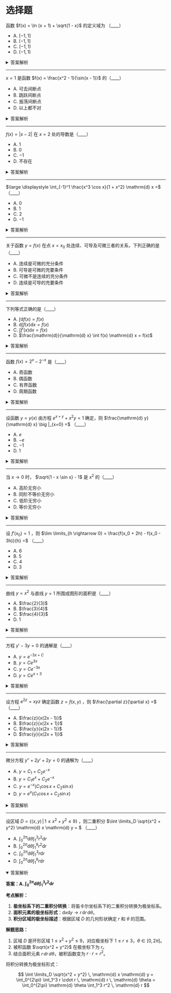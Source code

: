 # 选择题

函数 $f(x) = \ln (x + 1) + \sqrt{1 - x}$ 的定义域为 （____）

- A. $[-1, 1]$
- B. $(-1, 1]$
- C. $[-1, 1)$
- D. $(-1, 1)$

<details>
<summary>答案解析</summary>

**答案：B. $(-1, 1]$**

**考点解析**：[常用简单函数及其定义域](../01-函数、极限和连续/01-映射与函数.md#常用简单函数及其定义域)

**解题思路**：分别分析各组成部分的定义域，求其交集并验证边界点的合法性。

函数 $f(x) = \ln (x + 1) + \sqrt{1 - x}$ 的定义域需要满足以下两个条件：

1. **自然对数部分 $\ln(x + 1)$ 的定义域**：  
   要求对数的真数大于 $0$，即 $x + 1 > 0 \implies x > -1$，对应区间 $(-1, +\infty)$。

2. **平方根部分 $\sqrt{1 - x}$ 的定义域**：  
   要求根号内的表达式非负，即 $1 - x \geq 0 \implies x \leq 1$，对应区间 $(-\infty, 1]$。

**定义域的交集**：  
函数 $f(x)$ 的定义域是两部分定义域的交集，即满足 $x > -1$ 且 $x \leq 1$，合并后为 $(-1, 1]$。

**验证边界点**：  
- 当 $x = -1$ 时，$\ln(0)$ 无定义，因此 $-1$ 不在定义域内（左开区间）。  
- 当 $x = 1$ 时，$\ln(2)$ 和 $\sqrt{0}$ 均有定义，因此 $1$ 包含在定义域内（右闭区间）。

</details>

----------

$x = 1$ 是函数 $f(x) = \frac{x^2 - 1}{\sin(x - 1)}$ 的（____）

- A. 可去间断点
- B. 跳跃间断点
- C. 振荡间断点
- D. 以上都不对

<details>
<summary>答案解析</summary>

**答案：A. 可去间断点**

**考点解析：**
本题考察 [函数间断点的分类](../01-函数、极限和连续/08-函数的连续性与间断点.md) ，
需判断 $x = 1$ 是否为函数 $f(x) = \frac{x^2 - 1}{\sin(x-1)}$ 的可去间断点、跳跃间断点、振荡间断点或其他类型。

**解题思路：**
1. **化简表达式：** 分子 $x^2 - 1$ 可分解为 $(x-1)(x+1)$，分母 $\sin(x-1)$ 在 $x \to 1$ 时等价于 $x-1$（利用等价无穷小替换）。  
2. **求极限：** 当 $x \to 1$ 时，原式近似为 $\frac{(x-1)(x+1)}{x-1} = x+1$，极限为 $2$。  
3. **间断点类型：** 由于极限存在且为有限值（2），但函数在 $x=1$ 处无定义，因此 $x=1$ 是 **可去间断点**（通过补充定义 $f(1)=2$ 可使函数连续）。

</details>

----------

$f(x) = |x - 2|$ 在 $x = 2$ 处的导数是（____）

- A. $1$
- B. $0$
- C. $-1$
- D. 不存在

<details>
<summary>答案解析</summary>

**答案：D. 不存在**

**考点解析：**
> 同济高数八版 p77 例 7
1. **绝对值函数的导数性质**：绝对值函数 $|x - a|$ 在 $x = a$ 处不可导，因为左右导数不相等。  
2. **左右导数的定义**：导数存在的充要条件是左导数与右导数存在且相等。  

**解题思路：**
1. **分段分析函数**：  
   - 当 $x > 2$ 时，$f(x) = x - 2$，此时导数为 $f'(x) = 1$。  
   - 当 $x < 2$ 时，$f(x) = 2 - x$，此时导数为 $f'(x) = -1$。  

2. **计算左右导数**：  
   - **右导数**（$h \to 0^+$）：  
     
     $$
     \lim_{h \to 0^+} \frac{f(2+h) - f(2)}{h} = \lim_{h \to 0^+} \frac{h - 0}{h} = 1.
     $$
   
   - **左导数**（$h \to 0^-$）：  
   
     $$
     \lim_{h \to 0^-} \frac{f(2+h) - f(2)}{h} = \lim_{h \to 0^-} \frac{-h - 0}{h} = -1.
     $$

3. **结论**：  
   由于左导数（$-1$）与右导数（$1$）不相等，$f(x)$ 在 $x = 2$ 处的导数 **不存在** 。

</details>

----------

$\large \displaystyle \int_{-1}^1 \frac{x^3 \cos x}{1 + x^2} \mathrm{d} x =$ （____）

- A. $0$
- B. $1$
- C. $2$
- D. $-1$

<details>
<summary>答案解析</summary>

**答案：A. $0$**

**考点解析：**
- [函数的奇偶性](../01-函数、极限和连续/01-映射与函数.md#函数的奇偶性)
- [对称区间上，奇函数积分为何为 0 ？ - 知乎](https://zhuanlan.zhihu.com/p/402366279)

**解题思路：**

**定义**：如果函数满足 $f(-x) = -f(x)$，则称其为**奇函数**。
对于奇函数，有一个重要性质：
     
$$
\int_{-a}^{a} f(x) \, \mathrm{d} x = 0
$$

1. 判断被积函数的奇偶性

   - **分项分析**：
     - $x^3$ 是奇函数，因为 $(-x)^3 = -x^3$；
     - $\cos x$ 是偶函数，因为 $\cos(-x)=\cos x$；
     - $1+x^2$ 是偶函数，因为 $1+(-x)^2 = 1+x^2$。
   
   - **综合考虑**：
     - 奇函数（$x^3$）乘以偶函数（$\cos x$）仍为奇函数；
     - 奇函数除以偶函数（$1+x^2$）仍保持奇函数的性质。

   因此，整个被积函数满足 $f(-x)=-f(x)$，是奇函数。

2. 应用奇函数积分性质

   由于被积函数为奇函数，而积分区间 $[-1,1]$ 关于原点对称，根据奇函数的积分性质，

   $$
   \int_{-1}^1 \frac{x^3 \cos x}{1 + x^2} \mathrm{d} x = 0
   $$

</details>

----------

关于函数 $y=f(x)$ 在点 $x=x_0$ 处连续、可导及可微三者的关系，下列正确的是（____）

- A. 连续是可微的充分条件
- B. 可导是可微的充要条件
- C. 可微不是连续的充分条件
- D. 连续是可导的充要条件

<details>
<summary>答案解析</summary>

**答案：B. 可导是可微的充要条件**

**考点解析：**
- [充分条件与必要条件](https://math.note.yue.zone/docs/%E9%AB%98%E4%B8%AD/%E9%9B%86%E5%90%88/%E5%85%85%E8%A6%81%E6%9D%A1%E4%BB%B6#%E5%85%85%E5%88%86%E6%9D%A1%E4%BB%B6%E4%B8%8E%E5%BF%85%E8%A6%81%E6%9D%A1%E4%BB%B6)
- [*可导必连续 连续不一定可导*](../02-一元函数微分学及其应用/01-导数与微分/01-导数的概念.md#函数和可导性与连续性的关系)
- [可导、可微、连续的关系 - 知乎](https://zhuanlan.zhihu.com/p/21243875450)

**解题思路：**

- **A. 连续是可微的充分条件 ❌**
  - 反例：$ f(x) = |x| $ 在 $ x=0 $ 处连续，但不可导，因此更不可能可微。
  - 说明**连续并不一定可微**，所以此选项错误。

- **B. 可导是可微的充要条件 ✅**
  - 从定义可知，可微的定义本身就是基于可导的条件，因此 **可导是可微的充要条件**，此选项正确。

- **C. 可微不是连续的充分条件 ❌**
  - 由于可微必然可导，可导必然连续，因此可微必然连续（即可微 $\Rightarrow$ 连续）。
  - 可微是连续的充分条件，而非“不是充分条件”，此选项错误。

- **D. 连续是可导的充要条件 ❌**
  - 反例：$ f(x) = |x| $ 在 $ x=0 $ 处连续但不可导，说明连续不是可导的充分条件。
  - 反例：$ f(x) = x^2 \sin(1/x)$（$ x \neq 0 $），$ f(0) = 0 $，在 $ x=0 $ 处可导但不连续，说明连续也不是可导的必要条件。
  - 因此，连续**不是可导的充要条件**，选项错误。

</details>

----------

下列等式正确的是（____）

- A. $\int \mathrm{d} f(x) = f(x)$
- B. $\mathrm{d} \int f(x) \mathrm{d} x = f(x)$
- C. $\int f'(x) \mathrm{d} x = f(x)$
- D. $\frac{\mathrm{d}}{\mathrm{d} x} \int f(x) \mathrm{d} x = f(x)$

<details>
<summary>答案解析</summary>
 
**答案：D. $\frac{\mathrm{d}}{\mathrm{d} x} \int f(x) \mathrm{d} x = f(x)$**

**考点解析：**
- [原函数定义](../03-一元函数积分学及其应用/01-不定积分/01-不定积分的概念与性质.md#原函数与不定积分的概念) ：
  如果 $F(x)$ 是 $f(x)$ 的一个原函数，则 $\int f(x) \mathrm{d}x = F(x) + C$
- [牛顿-莱布尼茨公式](../03-一元函数积分学及其应用/02-定积分/02-微积分基本公式.md#牛顿-莱布尼茨公式) ：
  $\frac{\mathrm{d}}{\mathrm{d} x} \int f(x) \mathrm{d} x = f(x)$
  （严格意义上适用于定积分，但不定积分的求导仍然满足，可以看作是不定积分与求导互为逆运算的基本性质。）


**解题思路：**
- **选项 A** : $\int \mathrm{d} f(x) = f(x)$
  - **错误**，应该是 $\int \mathrm{d} f(x) = f(x) + C$，少了一个积分常数 $C$。

- **选项 B** : $\mathrm{d} \int f(x) \mathrm{d} x = f(x)$
  - **错误**，对不定积分 $F(x) = \int f(x) \mathrm{d}x$ 进行微分，应该得到 $\mathrm{d}F(x) = F'(x) \mathrm{d}x = f(x) \mathrm{d}x$，而非 $f(x)$。

- **选项 C** : $\int f'(x) \mathrm{d} x = f(x)$
  - **错误**，应为 $\int f'(x) \mathrm{d} x = f(x) + C$，缺少了积分常数 $C$。

- **选项 D** : $\frac{\mathrm{d}}{\mathrm{d} x} \int f(x) \mathrm{d} x = f(x)$
  - **正确**，根据牛顿-莱布尼茨公式，微积分互为逆运算，成立。

</details>

----------

函数 $f(x) = 2^x - 2^{-x}$ 是（____）

- A. 奇函数
- B. 偶函数
- C. 有界函数
- D. 周期函数

<details>
<summary>答案解析</summary>

**答案：A. 奇函数**

**考点解析：**
- [函数的有界性、奇偶性、周期性](../01-函数、极限和连续/01-映射与函数.md#函数的有界性)

**解题思路：**

1. 判断奇偶性

   $$
   -f(x) = -(2^x - 2^{-x}) = -2^x + 2^{-x} = 2^{-x} - 2^x = f(-x)
   $$

   因此，$f(x)$ 是 **奇函数** ，选项 **A** 正确。

2. 判断有界性

   考虑 $f(x) = 2^x - 2^{-x}$ 的极限：
   
   - 当 $x \to +\infty$ 时，$2^x$ 迅速增大，而 $2^{-x} \to 0$，因此 $f(x) \to +\infty$。
   - 当 $x \to -\infty$ 时，$2^{-x}$ 迅速增大，而 $2^x \to 0$，因此 $f(x) \to -\infty$。

   由于 $f(x)$ 的值域为 $(-\infty, +\infty)$，它**不是有界函数**，选项 **C** 错误。

3. 判断周期性

   若 $f(x)$ 为周期函数，则存在 $T>0$ 使得： $f(x+T) = f(x)$<br />
   即： $2^{x+T} - 2^{-(x+T)} = 2^x - 2^{-x}$<br />
   整理可得： $2^x(2^T - 2^{-T}) = 2^x - 2^{-x}$<br />
   即： $2^x(2^T - 2^{-T} - 1) = -2^{-x}$<br />
   由于 $2^x$ 不恒为 0，要求恒成立，则 $2^T - 2^{-T} - 1 = 0$。
   该方程无满足 $T>0$ 的解，因此 $f(x)$ **不是周期函数**，选项 **D** 错误。

</details>

----------

设函数 $y = y(x)$ 由方程 $e^{x+y} + x^2y = 1$ 确定，则 $\frac{\mathrm{d} y}{\mathrm{d} x} \big |_{x=0} =$ （____）

- A. $e$
- B. $-e$
- C. $-1$
- D. $1$

<details>
<summary>答案解析</summary>

**答案：C. $-1$**

**考点解析：**
- [隐函数求导法](../02-一元函数微分学及其应用/01-导数与微分/04-隐函数及由参数方程所确定的函数的导数-相关变化率.md#1-隐函数求导法)

**解题思路：**

1.  **求 $x=0$ 时的 $y$ 值**：
    将 $x=0$ 代入原方程得：
   
    $$
    e^{0 + y} + 0^2 \cdot y = 1 \implies e^y = 1 \implies y = 0.
    $$

    > [**指数运算规则**](https://math.note.yue.zone/docs/%E9%AB%98%E4%B8%AD/%E6%8C%87%E6%95%B0%E5%87%BD%E6%95%B0%E4%B8%8E%E5%AF%B9%E6%95%B0%E5%87%BD%E6%95%B0/%E6%8C%87%E6%95%B0%E4%B8%8E%E6%8C%87%E6%95%B0%E5%87%BD%E6%95%B0)
    > 规定，对任何非零实数 $a$，有： $a^0 = 1 \quad (a \neq 0)$

2.  **对原方程两边关于 $x$ 求导**：
   
    $$
    \begin{align*}
      \frac{\mathrm{d}}{\mathrm{d}x} \left( e^{x+y} + x^2 y \right) &= \frac{\mathrm{d}}{\mathrm{d} x} (1) \\
      \frac{\mathrm{d}}{\mathrm{d}x} e^{x+y} + \frac{\mathrm{d}}{\mathrm{d}x}(x^2 y) &= 0
    \end{align*}
    $$

    - **第一项求导（ [链式法则](../02-一元函数微分学及其应用/01-导数与微分/02-函数的求导法则.md#复合函数求导法则链式法则) ）**：

      $$
      \frac{\mathrm{d}}{\mathrm{d}x} e^{x+y} = e^{x+y} \cdot \left(1 + \frac{\mathrm{d}y}{\mathrm{d}x}\right)
      $$

    - **第二项求导（ [乘积法则](../02-一元函数微分学及其应用/01-导数与微分/02-函数的求导法则.md#函数的和差积商的求导法则-1) ）**：
      $$
      \frac{\mathrm{d}}{\mathrm{d} x}(x^2 y) = 2x y + x^2 \frac{\mathrm{d} y}{\mathrm{d} x}
      $$

    将两部分合并，得方程：
   
    $$
    e^{x+y} \left(1 + \frac{\mathrm{d} y}{\mathrm{d} x}\right) + 2x y + x^2 \frac{\mathrm{d} y}{\mathrm{d} x} = 0
    $$

3.  **代入 $x=0$ 和 $y=0$**：
    
    - $e^{0+0} = 1$，$2 \cdot 0 \cdot 0 = 0$，$0^2 = 0$。
    
    - 方程化简为：
    
      $$
      1 \cdot \left(1 + \frac{\mathrm{d}y}{\mathrm{d}x}\right) + 0 + 0 = 0 \implies 1 + \frac{\mathrm{d}y}{\mathrm{d}x} = 0
      $$
    
    - 解得：
    
      $$
      \frac{\mathrm{d}y}{\mathrm{d}x} \bigg|_{x=0} = -1
      $$

</details>

----------

当 $x \rightarrow 0$ 时， $\sqrt{1 - x \sin x} - 1$ 是 $x^2$ 的（____）

- A. 高阶无穷小
- B. 同阶不等价无穷小
- C. 低阶无穷小
- D. 等价无穷小

<details>
<summary>答案解析</summary>

**答案：B. 同阶不等价无穷小**

**考点解析：**
[无穷小的比较](../01-函数、极限和连续/07-无穷小的比较.md)

**解题思路：**
可通过极限判断无穷小的阶数和等价性。

$$
\lim_{x \rightarrow 0} \frac{\sqrt{1 - x \sin x} - 1}{x^2}
$$ 

01. **有理化分子**：
    
    分子 $\sqrt{1 - x \sin x} - 1$ 包含根号，直接代入 $x=0$ 会导致 $\frac{0}{0}$ 型未定式。
    为了消除根号，采用 **有理化** 技巧：
    
    - **分子有理化**：乘以共轭表达式 $\sqrt{1 - x \sin x} + 1$，即：
      
      $$
      \frac{\sqrt{1 - x \sin x} - 1}{x^2} \cdot \frac{\sqrt{1 - x \sin x} + 1}{\sqrt{1 - x \sin x} + 1}
      $$
    
    - **分子展开**：
      
      $$
      (\sqrt{1 - x \sin x} - 1)(\sqrt{1 - x \sin x} + 1) = (1 - x \sin x) - 1 = -x \sin x
      $$

      > [平方差公式](https://math.note.yue.zone/docs/%E5%88%9D%E4%B8%AD/%E6%95%B4%E5%BC%8F%E7%9A%84%E4%B9%98%E6%B3%95%E4%B8%8E%E5%9B%A0%E5%BC%8F%E5%88%86%E8%A7%A3/%E4%B9%98%E6%B3%95%E5%85%AC%E5%BC%8F#1421-%E5%B9%B3%E6%96%B9%E5%B7%AE%E5%85%AC%E5%BC%8F)
    
    - **分母展开**：
      
      $$
      x^2 \left( \sqrt{1 - x \sin x} + 1 \right)
      $$
    
    最终表达式变为：
    
    $$
    \lim_{x \rightarrow 0} \frac{-x \sin x}{x^2 \left( \sqrt{1 - x \sin x} + 1 \right)}
    $$

2.  **简化极限**：
   
    1.  **约分 $x$**：
        分子中的 $x$ 与分母中的 $x^2$ 约分后，分母剩余一个 $x$，分子变为 $-\sin x$。
        表达式简化为：
        
        $$
        \lim_{x \rightarrow 0} \frac{-\sin x}{x \left( \sqrt{1 - x \sin x} + 1 \right)}
        $$
    
    2.  **等价无穷小替换**：
        - 当 $x \rightarrow 0$ 时，$\sin x \sim x$，即 $\frac{\sin x}{x} \rightarrow 1$。
          （[第一个重要极限](../01-函数、极限和连续/06-极限存在准则-两个重要极限.md#两个重要极限)）
        
        - 分母中的 $\sqrt{1 - x \sin x} + 1$：
        
          + 当 $x \rightarrow 0$ 时，$x \sin x \approx x^2$（因为 $\sin x \approx x$），因此 $\sqrt{1 - x \sin x} \approx \sqrt{1 - x^2} \approx 1 - \frac{x^2}{2}$。
        
          + 但 **此处无需展开到高阶项**，因为分母整体 $\sqrt{1 - x \sin x} + 1$ 的极限为：
          
            $$
            \sqrt{1 - 0} + 1 = 1 + 1 = 2.
            $$
    
    3.  **代入极限**：
        - 分子 $-\sin x \sim -x$，分母 $x \cdot 2$。
        
        - 极限简化为：
          
          $$
          \lim_{x \rightarrow 0} \frac{-x}{x \cdot 2} = \lim_{x \rightarrow 0} \frac{-1}{2} = -\frac{1}{2}.
          $$

极限结果为非零常数 $-\frac{1}{2}$，说明：

- $\sqrt{1 - x \sin x} - 1$ 与 $x^2$ 的比值为常数，即 **同阶无穷小**。
- 但比值不等于 $1$，故 **不等价**。

</details>

----------

设 $f'(x_0) = 1$ ，则 $\lim \limits_{h \rightarrow 0} = \frac{f(x_0 + 2h) - f(x_0 - 3h)}{h} =$ （____）

- A. $6$
- B. $5$
- C. $4$
- D. $3$

<details>
<summary>答案解析</summary>

**答案：B. $5$**

**考点解析：**
[导数的定义](../02-一元函数微分学及其应用/01-导数与微分/01-导数的概念.md#导数的定义)

**解题思路：**

1. **拆分分子**：

   $$
   \frac{f(x_0 + 2h) - f(x_0 - 3h)}{h} = \frac{f(x_0 + 2h) - f(x_0)}{h} + \frac{f(x_0) - f(x_0 - 3h)}{h}.
   $$

2. **处理第一个差商**：

   $$
   \frac{f(x_0 + 2h) - f(x_0)}{h} = 2 \cdot \frac{f(x_0 + 2h) - f(x_0)}{2h}.
   $$
   当 $h \to 0$ 时，$2h \to 0$，根据导数定义：
   $$
   \lim_{h \to 0} 2 \cdot \frac{f(x_0 + 2h) - f(x_0)}{2h} = 2f'(x_0) = 2 \times 1 = 2
   $$

3. **处理第二个差商**：

   $$
   \frac{f(x_0) - f(x_0 - 3h)}{h} = 3 \cdot \frac{f(x_0) - f(x_0 - 3h)}{3h}
   $$
   当 $h \to 0$ 时，$-3h \to 0$，根据导数定义：
   $$
   \lim_{h \to 0} 3 \cdot \frac{f(x_0) - f(x_0 - 3h)}{3h} = 3f'(x_0) = 3 \times 1 = 3
   $$

4. **合并结果**：

   $$
   \lim_{h \to 0} \frac{f(x_0 + 2h) - f(x_0 - 3h)}{h} = 2 + 3 = 5
   $$

</details>

----------

曲线 $y = x^2$ 与直线 $y = 1$ 所围成图形的面积是（____）

- A. $\frac{2}{3}$
- B. $\frac{3}{4}$
- C. $\frac{4}{3}$
- D. $1$

<details>
<summary>答案解析</summary>

**答案：C. $\frac{4}{3}$**

**考点解析：**

1. [**定积分的几何应用**](../03-一元函数积分学及其应用/03-定积分的应用/02-定积分在几何学上的应用.md) ：通过积分计算曲线与直线围成的面积。
2. **对称性的应用**：利用偶函数的对称性简化计算。
3. **积分上下限的确定**：通过联立方程求交点以确定积分区间。

**解题思路：**

1. **求交点**：
   $$
   x^2 = 1 \implies x = \pm 1
   $$
   积分区间为 $[-1, 1]$ 。

2. **设定积分表达式**：
   $$
   \text{面积} = \int_{-1}^{1} \left( 1 - x^2 \right) \, dx
   $$

3. **应用对称性简化计算**：
   $$
   \text{面积} = 2 \int_{0}^{1} \left( 1 - x^2 \right) \, dx
   $$

4. **计算积分**：
   $$
   \int \left( 1 - x^2 \right) \, dx = x - \frac{x^3}{3} + C
   $$
   代入上下限 $0$ 到 $1$ ：
   $$
   \left[ x - \frac{x^3}{3} \right]_0^1 = \left( 1 - \frac{1}{3} \right) - \left( 0 - 0 \right) = \frac{2}{3}
   $$

5. **乘以对称因子**：
   $$
   \text{面积} = 2 \times \frac{2}{3} = \frac{4}{3}
   $$

</details>

----------

方程 $y' -3y = 0$ 的通解是（____）

- A. $y = e^{-3x + C}$
- B. $y = C e^{3x}$
- C. $y = C e^{-3x}$
- D. $y = C e^{x+3}$

<details>
<summary>答案解析</summary>

**答案：B. $y = C e^{3x}$**

**考点解析：**

1. [一阶线性齐次微分方程的解法](../04-常微分方程/03-齐次方程.md) ；
2. [分离变量法](../04-常微分方程/02-可分离变量的微分方程.md) 或积分因子法的应用；
3. 指数函数在微分方程解中的形式。

**解题思路：**

1. **方程整理**：  
   原方程为 $y' - 3y = 0$，可改写为 $\frac{dy}{dx} = 3y$。

2. **分离变量**：  
   将方程分离变量得：
   $$
   \frac{dy}{y} = 3 \, dx
   $$

3. **积分运算**：  
   对两边积分：
   $$
   \int \frac{1}{y} \, dy = \int 3 \, dx
   $$
   左边积分结果为 $\ln|y|$，右边为 $3x + C$（$C$ 为常数），即：
   $$
   \ln|y| = 3x + C
   $$

4. **解出 $y$**：  
   取指数函数消去自然对数：
   $$
   y = e^{3x + C} = e^C \cdot e^{3x}
   $$
   令 $C = e^C$（仍为任意常数），通解为：
   $$
   y = C e^{3x}
   $$

</details>

----------

设方程 $e^{2z} = xyz$ 确定函数 $z = f(x, y)$ ，则 $\frac{\partial z}{\partial x} =$ （____）

- A. $\frac{z}{x(2x - 1)}$
- B. $\frac{z}{x(2x + 1)}$
- C. $\frac{y}{x(2x - 1)}$
- D. $\frac{y}{x(2x + 1)}$

<details>
<summary>答案解析</summary>

**答案：A. $\frac{z}{x(2x - 1)}$**

**考点解析：**

1. [隐函数求导法](../02-一元函数微分学及其应用/01-导数与微分/04-隐函数及由参数方程所确定的函数的导数-相关变化率.md#1-隐函数求导法) ；
2. [链式法则](../02-一元函数微分学及其应用/01-导数与微分/02-函数的求导法则.md#复合函数求导法则链式法则) ；
3. 代数表达式的化简与替换。

**解题思路：**

1. 将原方程改写为隐函数形式 $F(x, y, z) = e^{2z} - xyz = 0$，分别求 [偏导数](../05-多元函数微分学及其应用/02-偏导数.md) ：
   - $F_x = \frac{\partial F}{\partial x} = -yz$
   - $F_z = \frac{\partial F}{\partial z} = 2e^{2z} - xy$
   
2. 根据隐函数定理公式计算偏导数：
   $$
   \frac{\partial z}{\partial x} = -\frac{F_x}{F_z} = -\frac{-yz}{2e^{2z} - xy} = \frac{yz}{2e^{2z} - xy}
   $$
   
3. 利用原方程 $e^{2z} = xyz$ 替换 $2e^{2z}$：
   $$
   2e^{2z} = 2xyz \quad \Rightarrow \quad 2e^{2z} - xy = xy(2z - 1)
   $$
   
4. 代入原方程化简表达式，消去中间变量 $e^{2z}$ ：
   $$
   \frac{\partial z}{\partial x} = \frac{yz}{xy(2z - 1)} = \frac{z}{x(2z - 1)}
   $$

</details>

----------

微分方程 $y'' + 2y' + 2y = 0$ 的通解为（____）

- A. $y = C_1 + C_2 e^{-x}$
- B. $y = C_1 e^x + C_2 e^{-x}$
- C. $y = e^{-x} (C_1 \cos x + C_2 \sin x)$
- D. $y = e^x (C_1 \cos x + C_2 \sin x)$

<details>
<summary>答案解析</summary>

**答案：C. $y = e^{-x} (C_1 \cos x + C_2 \sin x)$**

**考点解析：**

1. [**二阶常系数齐次线性微分方程的解法**](../04-常微分方程/07-常系数齐次线性微分方程.md)
   通过特征方程法求解通解。
2. **复数根情形下的通解形式**
   特征方程为共轭复数根时，通解为指数函数与三角函数的组合。

**解题思路：**

1. **写出特征方程**：  
   
   将微分方程 $y'' + 2y' + 2y = 0$ 中的 $y''$、$y'$、$y$ 分别替换为 $r^2$、$r$、$1$，得到特征方程：  
   
   $$
   r^2 + 2r + 2 = 0
   $$

2. **求解特征根**：  
   
   使用求根公式 $r = \frac{-b \pm \sqrt{b^2 - 4ac}}{2a}$，代入 $a=1$，$b=2$，$c=2$，计算判别式：  
   
   $$
   \Delta = 2^2 - 4 \cdot 1 \cdot 2 = -4
   $$
   
   由于判别式为负数，特征根为一对共轭复数：  
   
   $$
   r = \frac{-2 \pm \sqrt{-4}}{2} = -1 \pm i
   $$

3. **根据复数根写出通解**：  
   
   当特征根为 $\alpha \pm \beta i$ 时，通解为：  
   
   $$
   y = e^{\alpha x} \left( C_1 \cos(\beta x) + C_2 \sin(\beta x) \right)
   $$
   
   此处 $\alpha = -1$，$\beta = 1$，因此通解为：
   
   $$
   y = e^{-x} \left( C_1 \cos x + C_2 \sin x \right)
   $$

</details>

----------

设区域 $D = \{ (x, y) \, | \, 1 \leq x^2 + y^2 \leq 9 \}$ ，则二重积分 $\iint \limits_D \sqrt{x^2 + y^2} \mathrm{d} x \mathrm{d} y = $ （____）

- A. $\int_0^{2 \pi} \mathrm{d} \theta \int_1^3 r^2 \mathrm{d} r$
- B. $\int_0^{2 \pi} \mathrm{d} \theta \int_1^9 r^2 \mathrm{d} r$
- C. $\int_0^{2 \pi} \mathrm{d} \theta \int_1^3 r \mathrm{d} r$
- D. $\int_0^{2 \pi} \mathrm{d} \theta \int_1^9 r \mathrm{d} r$

<details open>
<summary>答案解析</summary>

**答案：A. $\int_0^{2 \pi} \mathrm{d} \theta \int_1^3 r^2 \mathrm{d} r$**

**考点解析：**

1. **极坐标系下的二重积分转换**：将笛卡尔坐标系下的二重积分转换为极坐标系。
2. **面积元素的极坐标形式**：$\mathrm{d} x \mathrm{d} y \rightarrow r \, \mathrm{d} r \, \mathrm{d} \theta$。
3. **积分区域的极坐标描述**：根据区域 $D$ 的几何形状确定 $r$ 和 $\theta$ 的范围。

**解题思路：**

1. 区域 $D$ 是环形区域 $1 \leq x^2 + y^2 \leq 9$，对应极坐标下 $1 \leq r \leq 3$，$\theta \in [0, 2\pi]$。
2. 被积函数 $\sqrt{x^2 + y^2}$ 在极坐标下为 $r$。
3. 结合面积元素 $r \, dr \, d\theta$，被积函数变为 $r \cdot r = r^2$。

将积分转换为极坐标形式：

$$
\iint \limits_D \sqrt{x^2 + y^2} \, \mathrm{d} x \mathrm{d} y
= \int_0^{2\pi} \int_1^3 r \cdot r \, \mathrm{d} r \, \mathrm{d} \theta
= \int_0^{2\pi} \mathrm{d} \theta \int_1^3 r^2 \, \mathrm{d} r
$$

</details>

<!--

----------

- A. 
- B. 
- C. 
- D. 

<details open>
<summary>答案解析</summary>

**答案：**

**考点解析：**

**解题思路：**

</details>

-->

<!-- 回答下题的正确答案，列出涉及考点，给出解题思路及做题过程，回答使用 Markdown 语法，兼容 MDX，数学公式统一使用 $ 符号包裹： -->
